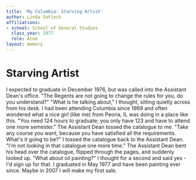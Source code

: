 ```yaml
---
title: 'My Columbia: Starving Artist'
author: Linda Setlech
affiliations:
- school: School of General Studies
  class_year: 1977
  role: Alum
layout: memory
---
```


# Starving Artist

I expected to graduate in December 1976, but was called into the Assistant Dean's office. "The Regents are not going to change the rules for you, do you understand?" "What is he talking about," I thought, sitting quietly across from his desk. I had been attending Columbia since 1969 and often wondered what a nice girl (like me) from Peoria, IL was doing in a place like this. "You need 124 hours to graduate; you only have 123 and have to attend one more semester." The Assistant Dean tossed the catalogue to me. "Take any course you want, because you have satisfied all the requirements. What's it going to be?" I tossed the catalogue back to the Assistant Dean. "I'm not looking in that catalogue one more time." The Assistant Dean bent his head over the catalogue, flipped through the pages, and suddenly looked up. "What about oil painting?" I thought for a second and said yes - I'd sign up for that. I graduated in May 1977 and have been painting ever since.  Maybe in 2007 I will make my first sale.
